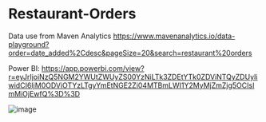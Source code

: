 # Restaurant-Orders

Data use from Maven Analytics
https://www.mavenanalytics.io/data-playground?order=date_added%2Cdesc&pageSize=20&search=restaurant%20orders

Power BI:
https://app.powerbi.com/view?r=eyJrIjoiNzQ5NGM2YWUtZWUyZS00YzNiLTk3ZDEtYTk0ZDViNTQyZDUyIiwidCI6IjM0ODViOTYzLTgyYmEtNGE2Zi04MTBmLWI1Y2MyMjZmZjg5OCIsImMiOjEwfQ%3D%3D


![image](https://github.com/jovan-W/Restaurant-Orders/assets/116880763/da094dec-e824-4574-9187-d7ca11723c91)
